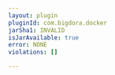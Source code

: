 ```yaml
---
layout: plugin
pluginId: com.bigdora.docker
jarSha1: INVALID
isJarAvailable: true
error: NONE
violations: []

---
```

